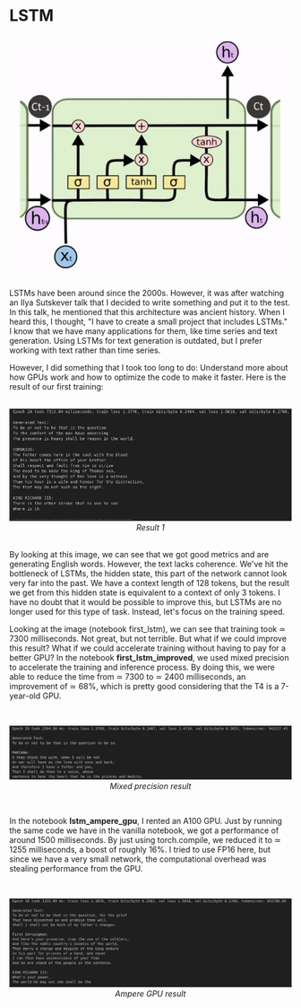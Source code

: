# LSTM

<p align="center">
  <img src="images/LSTM.jpg" alt="LSTM">
</p>

LSTMs have been around since the 2000s. However, it was after watching an Ilya Sutskever talk that I decided to write something and put it to the test. In this talk, he mentioned that this architecture was ancient history. When I heard this, I thought, "I have to create a small project that includes LSTMs." I know that we have many applications for them, like time series and text generation. Using LSTMs for text generation is outdated, but I prefer working with text rather than time series.

However, I did something that I took too long to do: Understand more about how GPUs work and how to optimize the code to make it faster. Here is the result of our first training:
<br>
<br>
<p align="center">
  <img src="images/first_lstm.png" alt="LSTM">
  <br>
  <em>Result 1</em>
</p>

<br>
By looking at this image, we can see that we got good metrics and are generating English words. However, the text lacks coherence. We've hit the bottleneck of LSTMs, the hidden state, this part of the network cannot look very far into the past. We have a context length of 128 tokens, but the result we get from this hidden state is equivalent to a context of only 3 tokens. I have no doubt that it would be possible to improve this, but LSTMs are no longer used for this type of task. Instead, let's focus on the training speed.

<br>

Looking at the image (notebook first_lstm), we can see that training took ≃ 7300 milliseconds. Not great, but not terrible. But what if we could improve this result? What if we could accelerate training without having to pay for a better GPU? In the notebook **first_lstm_improved**, we used mixed precision to accelerate the training and inference process. By doing this, we were able to reduce the time from ≃ 7300 to ≃ 2400 milliseconds, an improvement of ≃ 68%, which is pretty good considering that the T4 is a 7-year-old GPU.

<br>
<p align="center">
  <img src="images/lstm_improved.png" alt="LSTM">
  <br>
  <em>Mixed precision result</em>
</p>

<br>

In the notebook **lstm_ampere_gpu**, I rented an A100 GPU. Just by running the same code we have in the vanilla notebook, we got a performance of around 1500 milliseconds. By just using torch.compile, we reduced it to ≃ 1255 milliseconds, a boost of roughly 16%. I tried to use FP16 here, but since we have a very small network, the computational overhead was stealing performance from the GPU.

<br>
<p align="center">
  <img src="images/lstm_ampere.png" alt="LSTM">
  <br>
  <em>Ampere GPU result</em>
</p>